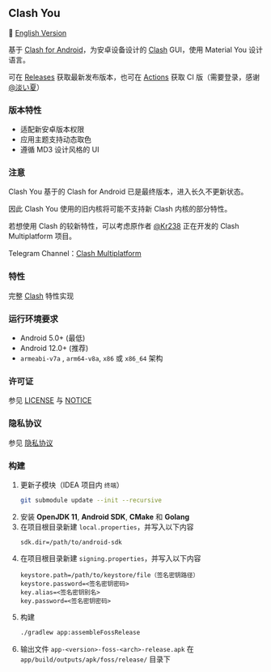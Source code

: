 ## Clash You

📕 [English Version](./README_en.md)

基于 [Clash for Android](https://github.com/Kr328/ClashForAndroid)，为安卓设备设计的 [Clash](https://github.com/Dreamacro/clash) GUI，使用 Material You 设计语言。

可在 [Releases](https://github.com/Kr328/ClashForAndroid/releases) 获取最新发布版本，也可在 [Actions](https://github.com/Yos-X/ClashYou/actions) 获取 CI 版（需要登录，感谢 [@淡い夏](https://github.com/lightsummer233)）

### 版本特性

- 适配新安卓版本权限
- 应用主题支持动态取色
- 遵循 MD3 设计风格的 UI

### 注意

Clash You 基于的 Clash for Android 已是最终版本，进入长久不更新状态。

因此 Clash You 使用的旧内核将可能不支持新 Clash 内核的部分特性。

若想使用 Clash 的较新特性，可以考虑原作者 [@Kr238](https://github.com/Kr328) 正在开发的 Clash Multiplatform 项目。

Telegram Channel：[Clash Multiplatform](https://t.me/+uCUxZwHNjZxlYThl)

### 特性

完整 [Clash](https://github.com/Dreamacro/clash) 特性实现

### 运行环境要求

- Android 5.0+ (最低)
- Android 12.0+ (推荐)
- `armeabi-v7a` , `arm64-v8a`, `x86` 或 `x86_64` 架构

### 许可证

参见 [LICENSE](./LICENSE) 与 [NOTICE](./NOTICE)

### 隐私协议

参见 [隐私协议](./PRIVACY_POLICY.md)

### 构建

1. 更新子模块（IDEA 项目内 `终端`）
   ```sh
   git submodule update --init --recursive
   ```
2. 安装 **OpenJDK 11**, **Android SDK**, **CMake** 和 **Golang**
3. 在项目根目录新建 `local.properties`，并写入以下内容
   ```properties
   sdk.dir=/path/to/android-sdk
   ```
4. 在项目根目录新建 `signing.properties`，并写入以下内容
   ```properties
   keystore.path=/path/to/keystore/file（签名密钥路径）
   keystore.password=<签名密钥密码>
   key.alias=<签名密钥别名>
   key.password=<签名密钥密码>
   ```
5. 构建
   ```sh
   ./gradlew app:assembleFossRelease
   ```
6. 输出文件 `app-<version>-foss-<arch>-release.apk` 在 `app/build/outputs/apk/foss/release/` 目录下
